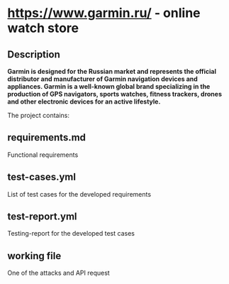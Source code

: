# https://www.garmin.ru/ - online watch store
## Description
**Garmin is designed for the Russian market and represents the official distributor and manufacturer of Garmin navigation devices and appliances. Garmin is a well-known global brand specializing in the production of GPS navigators, sports watches, fitness trackers, drones and other electronic devices for an active lifestyle.**

The project contains:
## requirements.md 
Functional requirements
## test-cases.yml
List of test cases for the developed requirements
## test-report.yml
Testing-report for the developed test cases
## working file
One of the attacks and API request
